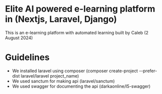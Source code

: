 # Elite AI powered e-learning platform in (Nextjs, Laravel, Django)
This is an e-learning platform with automated learning built by Caleb (2 August 2024)

# Guidelines
- We installed laravel using composer (composer create-project --prefer-dist laravel/laravel project_name)
- We used sanctum for making api (laravel/sanctum)
- We used swagger for documenting the api (darkaonline/l5-swagger)